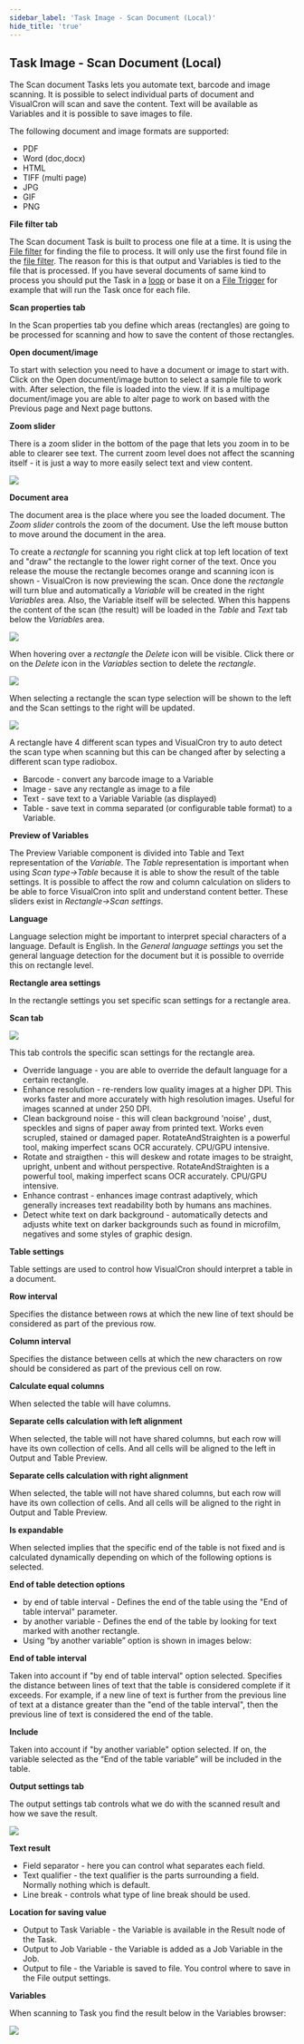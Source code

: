 ```yaml
---
sidebar_label: 'Task Image - Scan Document (Local)'
hide_title: 'true'
---
```


## Task Image - Scan Document (Local)

The Scan document Tasks lets you automate text, barcode and image scanning. It is possible to select individual parts of document and VisualCron will scan and save the content. Text will be available as Variables and it is possible to save images to file.
 
The following document and image formats are supported:
 
* PDF
* Word (doc,docx)
* HTML
* TIFF (multi page)
* JPG
* GIF
* PNG
 
 
**File filter tab**

The Scan document Task is built to process one file at a time. It is using the [File filter](job-tasks-file-filter) for finding the file to process. It will only use the first found file in the [file filter](job-tasks-file-filter). The reason for this is that output and Variables is tied to the file that is processed. If you have several documents of same kind to process you should put the Task in a [loop](job-tasks-loop-functionality) or base it on a [File Trigger](event-trigger-file) for example that will run the Task once for each file.
 
 
**Scan properties tab**

In the Scan properties tab you define which areas (rectangles) are going to be processed for scanning and how to save the content of those rectangles.
 
**Open document/image**

To start with selection you need to have a document or image to start with. Click on the Open document/image button to select a sample file to work with. After selection, the file is loaded into the view. If it is a multipage document/image you are able to alter page to work on based with the Previous page and Next page buttons.
 
**Zoom slider**

There is a zoom slider in the bottom of the page that lets you zoom in to be able to clearer see text. The current zoom level does not affect the scanning itself - it is just a way to more easily select text and view content.

![](../../../static/img/zoomslider.png)

**Document area**

The document area is the place where you see the loaded document. The *Zoom slider* controls the zoom of the document. Use the left mouse button to move around the document in the area.
 
To create a *rectangle* for scanning you right click at top left location of text and "draw" the rectangle to the lower right corner of the text. Once you release the mouse the rectangle becomes orange and scanning icon is shown - VisualCron is now previewing the scan. Once done the *rectangle* will turn blue and automatically a *Variable* will be created in the right *Variables* area. Also, the Variable itself will be selected. When this happens the content of the scan (the result) will be loaded in the *Table* and *Text* tab below the *Variable*s area.

![](../../../static/img/clip333444082.gif)

When hovering over a *rectangle* the *Delete* icon will be visible. Click there or on the *Delete* icon in the *Variables* section to delete the *rectangle*.

![](../../../static/img/deleteicon.png)

When selecting a rectangle the scan type selection will be shown to the left and the Scan settings to the right will be updated.

![](../../../static/img/scantype.png)

A rectangle have 4 different scan types and VisualCron try to auto detect the scan type when scanning but this can be changed after by selecting a different scan type radiobox.
 
* Barcode - convert any barcode image to a Variable
* Image - save any rectangle as image to a file
* Text - save text to a Variable Variable (as displayed)
* Table - save text in comma separated (or configurable table format) to a Variable.
 
**Preview of Variables**

The Preview Variable component is divided into Table and Text representation of the *Variable*. The *Table* representation is important when using *Scan type->Table* because it is able to show the result of the table settings. It is possible to affect the row and column calculation on sliders to be able to force VisualCron into split and understand content better. These sliders exist in *Rectangle->Scan settings*.
 
**Language**

Language selection might be important to interpret special characters of a language. Default is English. In the *General language settings* you set the general language detection for the document but it is possible to override this on rectangle level.
 
**Rectangle area settings**

In the rectangle settings you set specific scan settings for a rectangle area.
 
**Scan tab**

![](../../../static/img/scantab.png)

This tab controls the specific scan settings for the rectangle area.
 
* Override language - you are able to override the default language for a certain rectangle.
* Enhance resolution - re-renders low quality images at a higher DPI. This works faster and more accurately with high resolution images. Useful for images scanned at under 250 DPI.
* Clean background noise - this will clean background 'noise' , dust, speckles and signs of paper away from printed text. Works even scrupled, stained or damaged paper. RotateAndStraighten is a powerful tool, making imperfect scans OCR accurately. CPU/GPU intensive.
* Rotate and straigthen - this will deskew and rotate images to be straight, upright, unbent and without perspective. RotateAndStraighten is a powerful tool, making imperfect scans OCR accurately. CPU/GPU intensive.
* Enhance contrast - enhances image contrast adaptively, which generally increases text readability both by humans ans machines.
* Detect white text on dark background - automatically detects and adjusts white text on darker backgrounds such as found in microfilm, negatives and some styles of graphic design.
 
**Table settings**

Table settings are used to control how VisualCron should interpret a table in a document.
 
**Row interval**

Specifies the distance between rows at which the new line of text should be considered as part of the previous row.

**Column interval**

Specifies the distance between cells at which the new characters on row should be considered as part of the previous cell on row.

**Calculate equal columns**

When selected the table will have columns.
 
**Separate cells calculation with left alignment**

When selected, the table will not have shared columns, but each row will have its own collection of cells. And all cells will be aligned to the left in Output and Table Preview.
 
**Separate cells calculation with right alignment**

When selected, the table will not have shared columns, but each row will have its own collection of cells. And all cells will be aligned to the right in Output and Table Preview.
 
**Is expandable**

When selected implies that the specific end of the table is not fixed and is calculated dynamically depending on which of the following options is selected.
 
**End of table detection options**
 
* by end of table interval - Defines the end of the table using the "End of table interval" parameter.
* by another variable - Defines the end of the table by looking for text marked with another rectangle.
* Using “by another variable” option is shown in images below:
 
**End of table interval**

Taken into account if "by end of table interval" option selected. Specifies the distance between lines of text that the table is considered complete if it exceeds. For example, if a new line of text is further from the previous line of text at a distance greater than the "end of the table interval", then the previous line of text is considered the end of the table.

**Include**

Taken into account if "by another variable" option selected. If on, the variable selected as the “End of the table variable” will be included in the table.
 
**Output settings tab**

The output settings tab controls what we do with the scanned result and how we save the result.

![](../../../static/img/outputsettingscan.png)

**Text result**

* Field separator - here you can control what separates each field.
* Text qualifier - the text qualifier is the parts surrounding a field. Normally nothing which is default.
* Line break - controls what type of line break should be used.
 
**Location for saving value**

* Output to Task Variable - the Variable is available in the Result node of the Task.
* Output to Job Variable - the Variable is added as a Job Variable in the Job.
* Output to file - the Variable is saved to file. You control where to save in the File output settings.
 
**Variables**

When scanning to Task you find the result below in the Variables browser:

![](../../../static/img/variablesbrowserscandocument.png)

